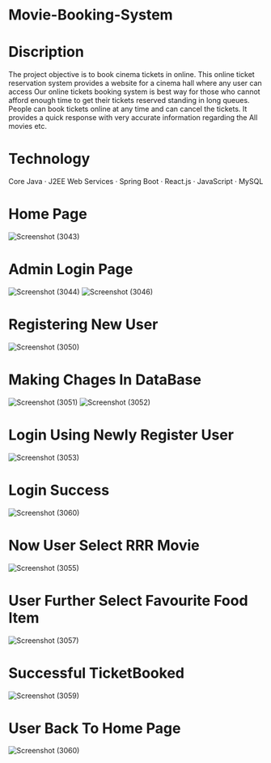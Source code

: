 # Movie-Booking-System

# Discription 
The project objective is to book cinema tickets in online. This online ticket reservation system provides a website for a cinema hall where any user can access Our online tickets booking system is best way for those who cannot afford enough time to get their tickets reserved standing in long queues. People can book tickets online at any time and can cancel the tickets. It provides a quick response with very accurate information regarding the All movies etc.

# Technology
 Core Java · J2EE Web Services · Spring Boot · React.js · JavaScript · MySQL

 # Home Page
 ![Screenshot (3043)](https://github.com/satishchile/Movie-Booking-System/assets/124240024/575da1c8-9c2e-492b-a7a5-fff5bdea1f00)

# Admin Login Page
![Screenshot (3044)](https://github.com/satishchile/Movie-Booking-System/assets/124240024/6081e214-7cb1-46c7-80dd-16d739a32adc)
![Screenshot (3046)](https://github.com/satishchile/Movie-Booking-System/assets/124240024/387a817a-2e9c-4585-8ed8-6f2dbee3a6c1)


 # Registering New User
  ![Screenshot (3050)](https://github.com/satishchile/Movie-Booking-System/assets/124240024/6d1facfb-e6ac-4cda-a1df-6c752edb16df)
# Making Chages In DataBase
![Screenshot (3051)](https://github.com/satishchile/Movie-Booking-System/assets/124240024/ed6c1472-3613-46f9-9d4d-b59ce5da9658)
![Screenshot (3052)](https://github.com/satishchile/Movie-Booking-System/assets/124240024/696edff2-4e2c-4eae-8ab6-8f25aec1e6c4)

# Login Using Newly Register User
![Screenshot (3053)](https://github.com/satishchile/Movie-Booking-System/assets/124240024/bf35e27f-53c2-4c05-b8c9-d64243ebaca5)

# Login Success
![Screenshot (3060)](https://github.com/satishchile/Movie-Booking-System/assets/124240024/987836e3-5b82-4f3d-9587-d6a5af59b997)

# Now User Select RRR Movie
![Screenshot (3055)](https://github.com/satishchile/Movie-Booking-System/assets/124240024/d49e2122-4319-43af-ac29-455a08962f78)
# User Further Select Favourite Food Item
![Screenshot (3057)](https://github.com/satishchile/Movie-Booking-System/assets/124240024/47c24e84-b007-4d91-8193-f0801bc40816)

# Successful TicketBooked
![Screenshot (3059)](https://github.com/satishchile/Movie-Booking-System/assets/124240024/d993f5ec-1b7f-4c57-9955-2fc351392594)

# User Back To Home Page
![Screenshot (3060)](https://github.com/satishchile/Movie-Booking-System/assets/124240024/bc4a9fd3-9e03-4120-9aae-b036b0ba1bec)







 
